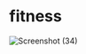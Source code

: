 # fitness
 
![Screenshot (34)](https://github.com/user-attachments/assets/7e682fb2-848a-4e3c-8a5b-fe83fda33ccf)
